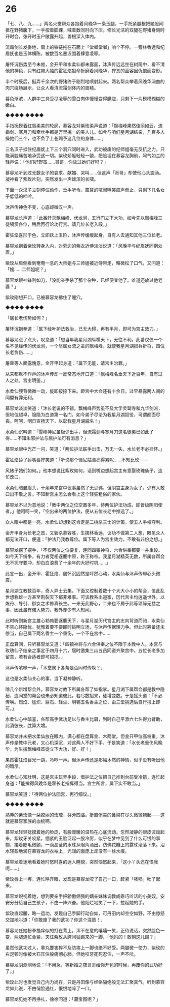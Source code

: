 # 26

「七、八、九……」两名火堂帮众各抱着风晚华一条玉腿，一手托紧腿根把她股间抵在野猪腹下，一手按着脚踝，喊着数同时向下压。修长光洁的双腿在野猪身侧时开时合，张开时玉户敞露升起，兽根深入体内。

流霜剑长发委地，肩上的铁链拖在石面上「堂啷堂啷」响个不停。一旁林香远和纪眉妩也是玉体横陈，被数百名恶汉围着肆意凌辱。

屠怀沉伤势至今未癒，金开甲和水柔仙都未露面，沐声传远远坐在树荫中，看不清他的神色，只有红袍大袖的霍狂焰狠命折磨着风晚华，狞恶的面容因仇恨而变形。

半个时辰后，挺弄千余次的野猪终于剧烈地喷射起来。两名帮众举着风晚华淌血的肉穴绕场展示，让众人看清流霜剑体内的兽精。

暮色渐浓，人群中三具受尽凌辱的雪白肉体慢慢变得朦胧，只剩下一片模模糊糊的嫩白。

◆◆◆◆ ◆◆◆◆

手指抚摸着红唇柔美的轮廓，慕容龙对紫玫柔声说道：「飘梅峰果然佳丽如云，流霜剑、寒月刀和牵丝手都是万里挑一的美人儿。如今与咱们星月湖结亲，几百多人操她们三个，也不负了上苍赐予这几位的身体……」

三名汉子抵住纪眉妩上下三个洞穴同时进入，武功被废的纪师姐毫无反抗之力，只能满脸痛苦地承受这一切。紫玫娇躯轻轻一颤，把脸埋在慕容龙胸前，呵气如兰的轻声说：「他们好野蛮……哥哥，你放过她们好吗？」

慕容龙听到过无数女子的哀求、献媚、哭叫……但这声「哥哥」却使他心头震汤。凝神看了紫玫片刻，突然发出一声雄浑的长啸。

下面一众汉子立刻停住动作，垂手听令。震耳的喧闹嘻笑应声而止，只剩下几名女子低低的呻吟。

沐声传神色不变，心底却微叹一声。

慕容龙长声道：「此番歼灭飘梅峰、伏龙涧，五行门立下大功，如今先以飘梅峰三徒犒赏各位，稍后再行论功行赏。请几位长老入殿。」

霍狂焰喜形于色，立即跃上玉阶，沐声传缓缓起身，自有人去通知其他三位长老。

慕容龙抱着紫玫转身入内，对旁边的紫衣近侍淡淡说道：「风晚华与纪眉妩同例处置。」

紫玫从肩侧看到奄奄一息的大师姐与三师姐被近侍带走，略微松了口气，又问道：「嫂……二师姐呢？」

慕容龙眼神锋利如刀，「没能亲手杀了那个杂种，已经便宜他了。难道还放过他老婆？」

紫玫刚想开口，已被慕容龙拂住了睡穴。

◆◆◆◆ ◆◆◆◆

「屠长老伤势如何？」

屠怀沉抱拳道：「属下经叶护法救治，已无大碍，再有半月，即可为宫主效力。」

慕容龙点了点头，叹息道：「想当年我星月湖纵横天下，无往不利。此番仅仅一个名不见经传的伏龙涧，一个尽属女流之辈的飘梅峰，就使我星月湖损兵折将，四位长老负伤……」

屠霍等人面露愧意，金开甲起身道：「属下无能，请宫主治罪。」

从来都默不作声的沐声传却一反常态地开口道：「飘梅峰名垂天下近百年，自有过人之处。宫主明鉴。」

水柔仙腰背微微一动，旋即按捺下来。距宫中大会还有十余日，过早暴露两人间的同盟有弊无利。

慕容龙淡淡笑道：「沐长老说的不错。飘梅峰声势虽不及大孚灵鹫寺和九华剑派，但地位超卓，隐隐为白道第一名门，如今弟子尽沦为我星月湖奴役，可谓颜面尽丧。呵呵，明日宣扬天下，以彰我星月湖威名！」

水柔仙沉吟道：「雪峰神尼虽极少出手，但流霜剑与寒月刀这名徒弟已如此了得……不知朱邪护法与屈护法可有消息？」

慕容龙眼中光芒一闪，笑道：「两位护法联手出击，万无一失，水长老不必挂怀。」

霍狂焰舔了舔嘴唇狞笑道：「听说那个骚尼姑漂亮得紧呢……不知比玫——

风婊子她们如何。」他本想说比紫玫如何，话到嘴边想起宫主有意娶玫瑰仙子，连忙改口。

水柔仙暗皱眉头，十余年来宫中议事虽然了无忌讳，但阴宫主身为女子，少有人敢口出不敬之言。不知新宫主怎么会看上这个轻狂粗俗的家伙。

慕容龙不以为意地说：「教中两仪之位空置多年，待两位护法功成，即晋级阴阳使者。」他呵呵一笑，「空出来的两位护法，便从五位长老中推选了。」

众人眼中都是一亮，水柔仙却想到这肯定是二桃杀三士的计策，使五人争权夺利。

金开甲身为长老之首，又斩杀慕容胜，生擒林香远，议功不做第二人想，眼见众人都无法开口，便道：「护法乃我教尊位。属下等人为宫主效力，不敢有非份之想。」

慕容龙摆了摆手，「不仅两仪之位要复，连同四镇神将、六合供奉都要一并重设。如今天下纷争，有力者竞相逐鹿中原，称王称帝。我星月湖精英无数，所属各帮会无不扼守要冲，却白白浪费了十余年的大好时机……」

此言一出，金开甲、霍狂焰、屠怀沉固然是呯然心动，水柔仙与沐声传却心头微震。

星月湖立教数百年，奇人异士云集，下面又控制着数十个大大小小的帮会，值此乱世想称雄一方甚至割裂天下都非难事。可该教系出道家，历代宫主均逍遥世外，以炼丹、导引、御女之术修真长生。一来无此野心，二来也不屑于此等琐碎无益之事，因此虽有偌大势力，教外却少有人知闻。

此时听到新宫主雄心勃勃要逐鹿天下，与星月湖历代宫主的志向背道而驰，水柔仙不禁心怀隐忧，犹豫着要不要即时挑明立场，与沐声传据理力争。但此时筹备还未停当，自己属下两名香主一个重伤，一个不在宫中……

正盘算间，只听慕容龙又道：「四镇神将与六合供奉之位不限于本教中人。本宫与玫瑰仙子结亲之事定于四月十六，届时邀集三山五岳同道齐聚宫中。五位长老多加留意，若有合适者即可招揽。」

沐声传咳嗽一声，「木堂属下各帮是否同时传唤？」

这也是水柔仙关心的事，当下凝神静听。

除几个新增帮会外，慕容龙对教下所属各帮了如指掌。星月湖下属帮会都是教中隐秘，连同堂的帮会也未必知道彼此。若尽数招来，徒增变数。于是摇头道：「不必传唤。烈焰、猛炽、巨石、轻尘、明锡五名香主之位，由三堂挑选后自行报上即可。」

水柔仙心中暗喜，各帮高手武功足以与香主比肩，到时自己平添六七名得力臂助，此消彼长，胜算大增。

慕容龙并未把水柔仙放在眼内，满心都在盘算金、木两堂。但金开甲位高权重，沐声传是教中元老，又心机深沉，对这两人不好下手，于是笑道：「水长老重伤风晚华，为生擒飘梅峰首徒立下大功，好、好！」

果然霍狂焰目光一跳，冷哼一声。但沐声传还是那幅木然的神情，似乎没有听出他的暗示。

水柔仙心知肚明，这是宫主玩弄手段，借护法之位把自己推到台前受冷箭，连忙起身道：「能擒得风晚华是霍长老指挥得当，宫主所言，属下实不敢当。」

慕容龙笑道：「待两位护法回宫，再行细议。」

◆◆◆◆ ◆◆◆◆

熟睡的紫玫像一朵姣丽的玫瑰，芬芳四溢。挺直俏美的鼻梁在尽头微微翘起——这就是慕容家族的血统啊。

慕容龙轻轻抚摸着她的脸庞，有股暖暖的温热在心底流动。忽然凝静的眼皮波动起来，紫玫牙关咬紧，绷紧的玉脸泛起一股冷厉，似乎在梦中见到了什么可恨的事物，接着睫毛微颤，一滴晶莹的水珠从眼角涌出，仿佛花瓣上的露珠滚落下来。泪水轻盈地滴在慕容龙的衣袖上，光润的面庞上却没有一丝水痕。

慕容龙着迷地看着她时怒时喜的迷人睡貌，突然恼怒起来，「这小丫头还在恨我呢……」

紫玫唇上一疼，连忙睁开眼，发现是慕容龙咬了自己一口，赶紧「呸呸」吐了起来。

慕容龙睨视着她，想到要亲手把骄傲倔强的嫡亲妹妹调教成乖巧听话的小美奴，安安分分给自己生孩子，不由一阵兴奋。他灿烂地笑了一下，拉起她的手。

紫玫直起腰，略一运功，发现自己手脚行动自如，可丹田内却空空如野，不由惊怒交加地叫道：「你敢废了我的武功？你这个混蛋！」

慕容龙任她粉拳搔痒似的打在背上，浑不在意的嘻嘻一笑，正待说话，突然脸色一变，两腿连忙合紧，夹住紫玫从胯间猛踢来的一脚，「他妈的！敢朝这儿踢？」

虽然他武功过人，睾丸要害猝不及防挨上一脚也绝不好受。两腿微一使力，紫玫的右足顿时像被大石压住般痛彻心肺。但她咬牙死死忍住，一声不吭。

慕容龙阴测测地说：「不用急，等新婚之夜哥哥给你开苞的时候，再废你的武功好了。」

紫玫此时也发觉自己内力尚存，只是丹田像与经络隔绝般无法汇聚真气。听到慕容龙如此说，不由俏脸通红，恨恨地啐了一口。

慕容龙见她不再挣扎，徐徐问道：「藏宝图呢？」

